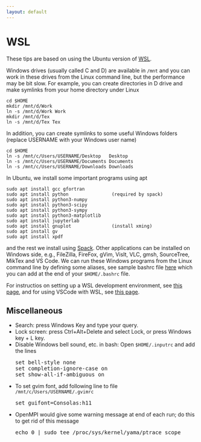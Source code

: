 ```yaml
---
layout: default
---
```


# WSL

These tips are based on using the Ubuntu version of [WSL](https://learn.microsoft.com/en-us/windows/wsl/install).

Windows drives (usually called C and D) are available in `/mnt` and you can work in these drives from the Linux command line, but the performance may be bit slow. For example, you can create directories in D drive and make symlinks from your home directory under Linux

```shell
cd $HOME
mkdir /mnt/d/Work
ln -s /mnt/d/Work Work
mkdir /mnt/d/Tex
ln -s /mnt/d/Tex Tex
```

In addition, you can create symlinks to some useful Windows folders (replace USERNAME with your Windows user name)

```shell
cd $HOME
ln -s /mnt/c/Users/USERNAME/Desktop   Desktop
ln -s /mnt/c/Users/USERNAME/Documents Documents
ln -s /mnt/c/Users/USERNAME/Downloads Downloads
```

In Ubuntu, we install some important programs using apt

```shell
sudo apt install gcc gfortran
sudo apt install python                (required by spack)
sudo apt install python3-numpy
sudo apt install python3-scipy
sudo apt install python3-sympy
sudo apt install python3-matplotlib
sudo apt install jupyterlab
sudo apt install gnuplot               (install xming)
sudo apt install gv
sudo apt install xpdf
```

and the rest we install using [Spack](comp/spack.html). Other applications can be installed on Windows side, e.g., FileZilla, FireFox, gVim, VisIt, VLC, gmsh, SourceTree, MikTex and VS Code. We can run these Windows programs from the Linux command line by defining some aliases, see sample bashrc file [here](https://github.com/cpraveen/cfdlab/blob/master/bin/bashrc_wsl.txt) which you can add at the end of your `$HOME/.bashrc` file.

For instructios on setting up a WSL development environment, see [this page](https://learn.microsoft.com/en-us/windows/wsl/setup/environment), and for using VSCode with WSL, see [this page](https://learn.microsoft.com/en-us/windows/wsl/tutorials/wsl-vscode).

## Miscellaneous

<ul>

<li>
Search: press Windows Key and type your query.
</li>

<li>
Lock screen: press Ctrl+Alt+Delete and select Lock, or press Windows key + L key.
</li>

<li>
Disable Windows bell sound, etc. in bash: Open <code>$HOME/.inputrc</code> and add the lines

<pre>
set bell-style none
set completion-ignore-case on
set show-all-if-ambiguous on
</pre>
</li>

<li>
To set gvim font, add following line to file <code>/mnt/c/Users/USERNAME/.gvimrc</code>

<pre>
set guifont=Consolas:h11
</pre>
</li>

<li>OpenMPI would give some warning message at end of each run; do this to get rid of this message

<pre>
echo 0 | sudo tee /proc/sys/kernel/yama/ptrace_scope
</pre>
</li>

</ul>
